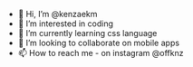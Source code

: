 - 👋 Hi, I’m @kenzaekm
- 👀 I’m interested in coding
- 🌱 I’m currently learning css language
- 💞️ I’m looking to collaborate on mobile apps
- 📫 How to reach me - on instagram @offknz

<!---
kenzaekm/kenzaekm is a ✨ special ✨ repository because its `README.md` (this file) appears on your GitHub profile.
You can click the Preview link to take a look at your changes.
--->
